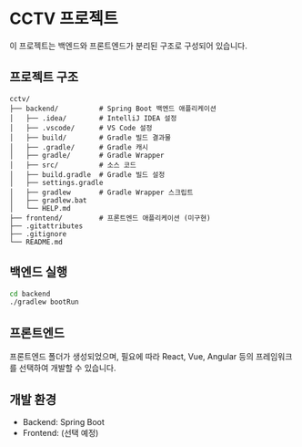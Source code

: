 # CCTV 프로젝트

이 프로젝트는 백엔드와 프론트엔드가 분리된 구조로 구성되어 있습니다.

## 프로젝트 구조

```
cctv/
├── backend/          # Spring Boot 백엔드 애플리케이션
│   ├── .idea/        # IntelliJ IDEA 설정
│   ├── .vscode/      # VS Code 설정
│   ├── build/        # Gradle 빌드 결과물
│   ├── .gradle/      # Gradle 캐시
│   ├── gradle/       # Gradle Wrapper
│   ├── src/          # 소스 코드
│   ├── build.gradle  # Gradle 빌드 설정
│   ├── settings.gradle
│   ├── gradlew       # Gradle Wrapper 스크립트
│   ├── gradlew.bat
│   └── HELP.md
├── frontend/         # 프론트엔드 애플리케이션 (미구현)
├── .gitattributes
├── .gitignore
└── README.md
```

## 백엔드 실행

```bash
cd backend
./gradlew bootRun
```

## 프론트엔드

프론트엔드 폴더가 생성되었으며, 필요에 따라 React, Vue, Angular 등의 프레임워크를 선택하여 개발할 수 있습니다.

## 개발 환경

- Backend: Spring Boot
- Frontend: (선택 예정)
